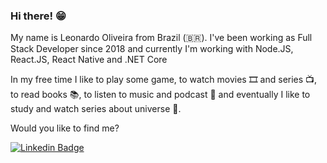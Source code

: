 ### Hi there! 😁 

My name is Leonardo Oliveira from Brazil (🇧🇷). I've been working as Full Stack  Developer since 2018 and currently I'm working with Node.JS, React.JS, React Native and .NET Core

In my free time I like to play some game, to watch movies 🎞️ and series 📺, to read books 📚, to listen to music and podcast 🎵 and eventually I like to study and watch series about universe 
🌌.

Would you like to find me?

[![Linkedin Badge](https://img.shields.io/badge/-LinkedIn-blue?style=flat-square&logo=Linkedin&logoColor=white&link=https://www.linkedin.com/in/lfmaker)](https://www.linkedin.com/in/lfmaker)
